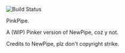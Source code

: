 ![Build Status](https://travis-ci.org/4PERTURE/PinkPipe.svg?branch=master)

PinkPipe.

A (WIP) Pinker version of NewPipe, coz y not.

Credits to NewPipe, plz don't copyright strike.
